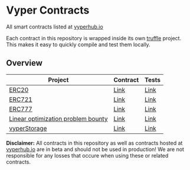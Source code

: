 # Vyper Contracts
All smart contracts listed at [vyperhub.io](https://vyperhub.io/)

Each contract in this repository is wrapped inside its own [truffle](https://truffleframework.com/) project.
This makes it easy to quickly compile and test them locally.

## Overview

| Project | Contract | Tests |
| - | - | - |
| [ERC20](erc20/) | [Link](erc20/contracts/erc20.vy) | [Link](erc20/tests/erc20.js) |
| [ERC721](erc721/) | [Link](erc721/contracts/erc721.vy) | [Link](erc721/tests/erc721.js) |
| [ERC777](erc777/) | [Link](erc777/contracts/erc777.vy) | [Link](erc777/tests/erc777.js) |
| [Linear optimization problem bounty](linear_optimization_problem_bounty/) | [Link](linear_optimization_problem_bounty/contracts/linear_optimization_problem_bounty.vy) | [Link](linear_optimization_problem_bounty/tests/linear_optimization_problem_bounty.js) |
| [vyperStorage](erc20/) | [Link](vyperStorage/contracts/VyperStorage.vy) | [Link](vyperStorage/tests/vyperStorage.js) |

**Disclaimer:** All contracts in this repository as well as contracts hosted at [vyperhub.io](https://vyperhub.io/) are in beta and should not be used in production! We are not responsible for any losses that occure when using these or related contracts.
